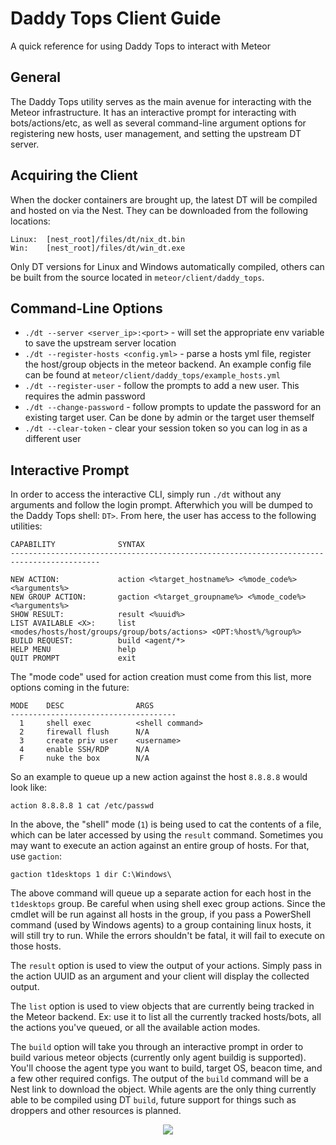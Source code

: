 # Daddy Tops Client Guide
A quick reference for using Daddy Tops to interact with Meteor   

## General 
The Daddy Tops utility serves as the main avenue for interacting with the Meteor infrastructure. It has an interactive prompt for interacting with bots/actions/etc, as well as several command-line argument options for registering new hosts, user management, and setting the upstream DT server.   

## Acquiring the Client
When the docker containers are brought up, the latest DT will be compiled and hosted on via the Nest. They can be downloaded from the following locations:
```
Linux:  [nest_root]/files/dt/nix_dt.bin
Win:    [nest_root]/files/dt/win_dt.exe
```

Only DT versions for Linux and Windows automatically compiled, others can be built from the source located in `meteor/client/daddy_tops`.   

## Command-Line Options
 - `./dt --server <server_ip>:<port>` - will set the appropriate env variable to save the upstream server location  
 - `./dt --register-hosts <config.yml>` - parse a hosts yml file, register the host/group objects in the meteor backend. An example config file can be found at `meteor/client/daddy_tops/example_hosts.yml`  
 - `./dt --register-user` - follow the prompts to add a new user. This requires the admin password
 - `./dt --change-password` - follow prompts to update the password for an existing target user. Can be done by admin or the target user themself
 - `./dt --clear-token` - clear your session token so you can log in as a different user

## Interactive Prompt  
In order to access the interactive CLI, simply run `./dt` without any arguments and follow the login prompt. Afterwhich you will be dumped to the Daddy Tops shell: `DT>`. From here, the user has access to the following utilities:

```
CAPABILITY				SYNTAX
------------------------------------------------------------------------------------------

NEW ACTION:             action <%target_hostname%> <%mode_code%> <%arguments%>
NEW GROUP ACTION:       gaction <%target_groupname%> <%mode_code%> <%arguments%>
SHOW RESULT:            result <%uuid%>
LIST AVAILABLE <X>:     list <modes/hosts/host/groups/group/bots/actions> <OPT:%host%/%group%>
BUILD REQUEST:          build <agent/*>             
HELP MENU               help
QUIT PROMPT             exit
```

The "mode code" used for action creation must come from this list, more options coming in the future:

```
MODE    DESC                ARGS	
-------------------------------------
  1     shell exec          <shell command>
  2     firewall flush      N/A
  3     create priv user    <username>
  4     enable SSH/RDP      N/A
  F     nuke the box        N/A
```

So an example to queue up a new action against the host `8.8.8.8` would look like:
 ```
 action 8.8.8.8 1 cat /etc/passwd
 ```
In the above, the "shell" mode (`1`) is being used to cat the contents of a file, which can be later accessed by using the `result` command. Sometimes you may want to execute an action against an entire group of hosts. For that, use `gaction`:
```
gaction t1desktops 1 dir C:\Windows\ 
```
The above command will queue up a separate action for each host in the `t1desktops` group. Be careful when using shell exec group actions. Since the cmdlet will be run against all hosts in the group, if you pass a PowerShell command (used by Windows agents) to a group containing linux hosts, it will still try to run. While the errors shouldn't be fatal, it will fail to execute on those hosts.   

The `result` option is used to view the output of your actions. Simply pass in the action UUID as an argument and your client will display the collected output.   

The `list` option is used to view objects that are currently being tracked in the Meteor backend. Ex: use it to list all the currently tracked hosts/bots, all the actions you've queued, or all the available action modes.   

The `build` option will take you through an interactive prompt in order to build various meteor objects (currently only agent buildig is supported). You'll choose the agent type you want to build, target OS, beacon time, and a few other required configs. The output of the `build` command will be a Nest link to download the object. While agents are the only thing currently able to be compiled using DT `build`, future support for things such as droppers and other resources is planned.  



<p align="center">
  <img src="https://raw.githubusercontent.com/degenerat3/meteor/master/docs/images/dt_walkthrough.gif">
</p>
